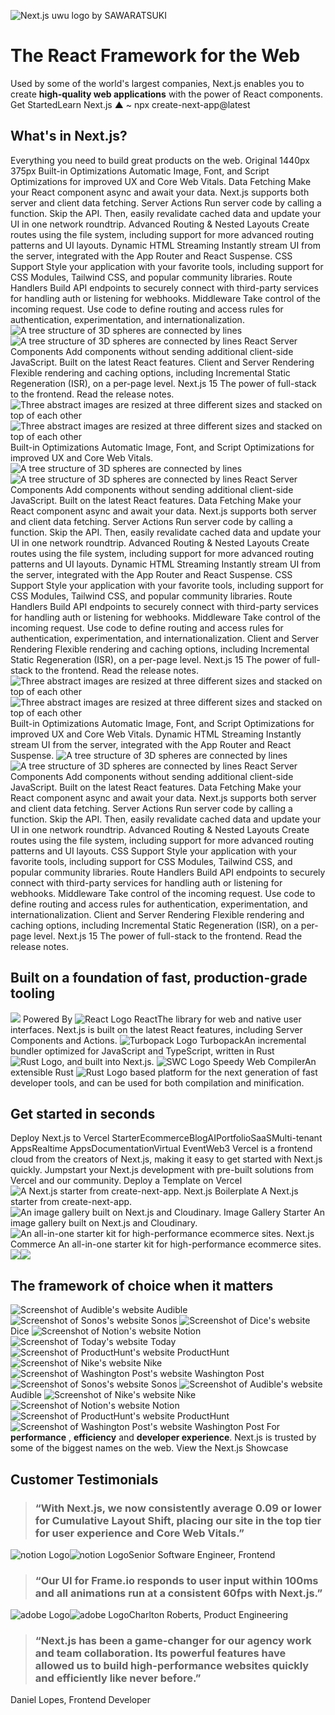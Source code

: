 ![Next.js uwu logo by SAWARATSUKI](https://nextjs.org/_next/image?url=https%3A%2F%2Fassets.vercel.com%2Fimage%2Fupload%2Fv1714730590%2Ffront%2Fnextjs%2Fuwu%2Fnext-uwu-logo.png&w=1080&q=75)
# The React Framework for the Web
Used by some of the world's largest companies, Next.js enables you to create **high-quality web applications** with the power of React components.
Get StartedLearn Next.js
▲ ~ npx create-next-app@latest
## What's in Next.js?
Everything you need to build great products on the web.
Original
1440px
375px
Built-in Optimizations
Automatic Image, Font, and Script Optimizations for improved UX and Core Web Vitals.
Data Fetching
Make your React component async and await your data. Next.js supports both server and client data fetching.
Server Actions
Run server code by calling a function. Skip the API. Then, easily revalidate cached data and update your UI in one network roundtrip.
Advanced Routing & Nested Layouts
Create routes using the file system, including support for more advanced routing patterns and UI layouts.
Dynamic HTML Streaming
Instantly stream UI from the server, integrated with the App Router and React Suspense.
CSS Support
Style your application with your favorite tools, including support for CSS Modules, Tailwind CSS, and popular community libraries.
Route Handlers
Build API endpoints to securely connect with third-party services for handling auth or listening for webhooks.
Middleware
Take control of the incoming request. Use code to define routing and access rules for authentication, experimentation, and internationalization.
![A tree structure of 3D spheres are connected by lines](https://nextjs.org/_next/image?url=https%3A%2F%2Fassets.vercel.com%2Fimage%2Fupload%2Ffront%2Fnextjs%2Fspheres-light.png&w=640&q=100)![A tree structure of 3D spheres are connected by lines](https://nextjs.org/_next/image?url=https%3A%2F%2Fassets.vercel.com%2Fimage%2Fupload%2Ffront%2Fnextjs%2Fspheres-dark.png&w=640&q=100)
React Server Components
Add components without sending additional client-side JavaScript. Built on the latest React features.
Client and Server Rendering
Flexible rendering and caching options, including Incremental Static Regeneration (ISR), on a per-page level.
Next.js 15
The power of full-stack to the frontend. Read the release notes.
![Three abstract images are resized at three different sizes and stacked on top of each other](https://nextjs.org/_next/image?url=https%3A%2F%2Fassets.vercel.com%2Fimage%2Fupload%2Ffront%2Fnextjs%2Fwindows-light.png&w=640&q=100)![Three abstract images are resized at three different sizes and stacked on top of each other](https://nextjs.org/_next/image?url=https%3A%2F%2Fassets.vercel.com%2Fimage%2Fupload%2Ffront%2Fnextjs%2Fwindows-dark.png&w=640&q=100)
Built-in Optimizations
Automatic Image, Font, and Script Optimizations for improved UX and Core Web Vitals.
![A tree structure of 3D spheres are connected by lines](https://nextjs.org/_next/image?url=https%3A%2F%2Fassets.vercel.com%2Fimage%2Fupload%2Ffront%2Fnextjs%2Fspheres-light.png&w=640&q=100)![A tree structure of 3D spheres are connected by lines](https://nextjs.org/_next/image?url=https%3A%2F%2Fassets.vercel.com%2Fimage%2Fupload%2Ffront%2Fnextjs%2Fspheres-dark.png&w=640&q=100)
React Server Components
Add components without sending additional client-side JavaScript. Built on the latest React features.
Data Fetching
Make your React component async and await your data. Next.js supports both server and client data fetching.
Server Actions
Run server code by calling a function. Skip the API. Then, easily revalidate cached data and update your UI in one network roundtrip.
Advanced Routing & Nested Layouts
Create routes using the file system, including support for more advanced routing patterns and UI layouts.
Dynamic HTML Streaming
Instantly stream UI from the server, integrated with the App Router and React Suspense.
CSS Support
Style your application with your favorite tools, including support for CSS Modules, Tailwind CSS, and popular community libraries.
Route Handlers
Build API endpoints to securely connect with third-party services for handling auth or listening for webhooks.
Middleware
Take control of the incoming request. Use code to define routing and access rules for authentication, experimentation, and internationalization.
Client and Server Rendering
Flexible rendering and caching options, including Incremental Static Regeneration (ISR), on a per-page level.
Next.js 15
The power of full-stack to the frontend. Read the release notes.
![Three abstract images are resized at three different sizes and stacked on top of each other](https://nextjs.org/_next/image?url=https%3A%2F%2Fassets.vercel.com%2Fimage%2Fupload%2Ffront%2Fnextjs%2Fwindows-light.png&w=640&q=100)![Three abstract images are resized at three different sizes and stacked on top of each other](https://nextjs.org/_next/image?url=https%3A%2F%2Fassets.vercel.com%2Fimage%2Fupload%2Ffront%2Fnextjs%2Fwindows-dark.png&w=640&q=100)
Built-in Optimizations
Automatic Image, Font, and Script Optimizations for improved UX and Core Web Vitals.
Dynamic HTML Streaming
Instantly stream UI from the server, integrated with the App Router and React Suspense.
![A tree structure of 3D spheres are connected by lines](https://nextjs.org/_next/image?url=https%3A%2F%2Fassets.vercel.com%2Fimage%2Fupload%2Ffront%2Fnextjs%2Fspheres-light.png&w=640&q=100)![A tree structure of 3D spheres are connected by lines](https://nextjs.org/_next/image?url=https%3A%2F%2Fassets.vercel.com%2Fimage%2Fupload%2Ffront%2Fnextjs%2Fspheres-dark.png&w=640&q=100)
React Server Components
Add components without sending additional client-side JavaScript. Built on the latest React features.
Data Fetching
Make your React component async and await your data. Next.js supports both server and client data fetching.
Server Actions
Run server code by calling a function. Skip the API. Then, easily revalidate cached data and update your UI in one network roundtrip.
Advanced Routing & Nested Layouts
Create routes using the file system, including support for more advanced routing patterns and UI layouts.
CSS Support
Style your application with your favorite tools, including support for CSS Modules, Tailwind CSS, and popular community libraries.
Route Handlers
Build API endpoints to securely connect with third-party services for handling auth or listening for webhooks.
Middleware
Take control of the incoming request. Use code to define routing and access rules for authentication, experimentation, and internationalization.
Client and Server Rendering
Flexible rendering and caching options, including Incremental Static Regeneration (ISR), on a per-page level.
Next.js 15
The power of full-stack to the frontend. Read the release notes.
## Built on a foundation of fast, production-grade tooling
![](https://nextjs.org/icons/mobile-lines.svg)
Powered By
![React Logo](https://nextjs.org/icons/react.svg)
ReactThe library for web and native user interfaces. Next.js is built on the latest React features, including Server Components and Actions.
![Turbopack Logo](https://nextjs.org/icons/turbopack.svg)
TurbopackAn incremental bundler optimized for JavaScript and TypeScript, written in Rust ![Rust Logo](https://nextjs.org/icons/rust.svg), and built into Next.js.
![SWC Logo](https://nextjs.org/icons/swc.svg)
Speedy Web CompilerAn extensible Rust ![Rust Logo](https://nextjs.org/icons/rust.svg) based platform for the next generation of fast developer tools, and can be used for both compilation and minification.
## Get started in seconds
Deploy Next.js to Vercel
StarterEcommerceBlogAIPortfolioSaaSMulti-tenant AppsRealtime AppsDocumentationVirtual EventWeb3
Vercel is a frontend cloud from the creators of Next.js, making it easy to get started with Next.js quickly.
Jumpstart your Next.js development with pre-built solutions from Vercel and our community.
Deploy a Template on Vercel
![A Next.js starter from create-next-app.](https://nextjs.org/_next/image?url=https%3A%2F%2Fassets.vercel.com%2Fimage%2Fupload%2Fv1733160054%2Fnext-template.png&w=3840&q=75)
Next.js Boilerplate
A Next.js starter from create-next-app.
![An image gallery built on Next.js and Cloudinary.](https://nextjs.org/_next/image?url=https%3A%2F%2Fassets.vercel.com%2Fimage%2Fupload%2Fv1677122387%2Fnextjs%2Fshowcase%2Ftemplate-next-gallery.jpg&w=3840&q=75)
Image Gallery Starter
An image gallery built on Next.js and Cloudinary.
![An all-in-one starter kit for high-performance ecommerce sites.](https://nextjs.org/_next/image?url=https%3A%2F%2Fassets.vercel.com%2Fimage%2Fupload%2Fv1733160175%2Fcommerce.png&w=3840&q=75)
Next.js Commerce
An all-in-one starter kit for high-performance ecommerce sites.
![](https://nextjs.org/icons/divider.svg)![](https://nextjs.org/icons/divider-mobile.svg)
## The framework of choice when it matters
![Screenshot of Audible's website](https://nextjs.org/_next/image?url=%2F_next%2Fstatic%2Fmedia%2Fpreview-audible.6063405a.png&w=828&q=75&dpl=dpl_2wcoCZLikygxkRr57axKiXuLsdyM)
Audible
![Screenshot of Sonos's website](https://nextjs.org/_next/image?url=%2F_next%2Fstatic%2Fmedia%2Fpreview-sonos.a3dbc334.png&w=828&q=75&dpl=dpl_2wcoCZLikygxkRr57axKiXuLsdyM)
Sonos
![Screenshot of Dice's website](https://nextjs.org/_next/image?url=%2F_next%2Fstatic%2Fmedia%2Fpreview-dice.9a4fbb45.png&w=640&q=75&dpl=dpl_2wcoCZLikygxkRr57axKiXuLsdyM)
Dice
![Screenshot of Notion's website](https://nextjs.org/_next/image?url=%2F_next%2Fstatic%2Fmedia%2Fpreview-notion.2bd1f0c5.png&w=828&q=75&dpl=dpl_2wcoCZLikygxkRr57axKiXuLsdyM)
Notion
![Screenshot of Today's website](https://nextjs.org/_next/image?url=%2F_next%2Fstatic%2Fmedia%2Fpreview-today.98d66e07.png&w=640&q=75&dpl=dpl_2wcoCZLikygxkRr57axKiXuLsdyM)
Today
![Screenshot of ProductHunt's website](https://nextjs.org/_next/image?url=%2F_next%2Fstatic%2Fmedia%2Fpreview-ph.c43e26c6.png&w=640&q=75&dpl=dpl_2wcoCZLikygxkRr57axKiXuLsdyM)
ProductHunt
![Screenshot of Nike's website](https://nextjs.org/_next/image?url=%2F_next%2Fstatic%2Fmedia%2Fpreview-nike.ae99d521.png&w=828&q=75&dpl=dpl_2wcoCZLikygxkRr57axKiXuLsdyM)
Nike
![Screenshot of Washington Post's website](https://nextjs.org/_next/image?url=%2F_next%2Fstatic%2Fmedia%2Fpreview-wapo.2769ff64.png&w=828&q=75&dpl=dpl_2wcoCZLikygxkRr57axKiXuLsdyM)
Washington Post
![Screenshot of Sonos's website](https://nextjs.org/_next/image?url=%2F_next%2Fstatic%2Fmedia%2Fpreview-sonos.a3dbc334.png&w=640&q=75&dpl=dpl_2wcoCZLikygxkRr57axKiXuLsdyM)
Sonos
![Screenshot of Audible's website](https://nextjs.org/_next/image?url=%2F_next%2Fstatic%2Fmedia%2Fpreview-audible.6063405a.png&w=640&q=75&dpl=dpl_2wcoCZLikygxkRr57axKiXuLsdyM)
Audible
![Screenshot of Nike's website](https://nextjs.org/_next/image?url=%2F_next%2Fstatic%2Fmedia%2Fpreview-nike.ae99d521.png&w=640&q=75&dpl=dpl_2wcoCZLikygxkRr57axKiXuLsdyM)
Nike
![Screenshot of Notion's website](https://nextjs.org/_next/image?url=%2F_next%2Fstatic%2Fmedia%2Fpreview-notion.2bd1f0c5.png&w=640&q=75&dpl=dpl_2wcoCZLikygxkRr57axKiXuLsdyM)
Notion
![Screenshot of ProductHunt's website](https://nextjs.org/_next/image?url=%2F_next%2Fstatic%2Fmedia%2Fpreview-ph.c43e26c6.png&w=640&q=75&dpl=dpl_2wcoCZLikygxkRr57axKiXuLsdyM)
ProductHunt
![Screenshot of Washington Post's website](https://nextjs.org/_next/image?url=%2F_next%2Fstatic%2Fmedia%2Fpreview-wapo.2769ff64.png&w=640&q=75&dpl=dpl_2wcoCZLikygxkRr57axKiXuLsdyM)
Washington Post
For **performance** , **efficiency** and **developer experience**. Next.js is trusted by some of the biggest names on the web.
View the Next.js Showcase
## Customer Testimonials
> ### “With Next.js, we now consistently average 0.09 or lower for Cumulative Layout Shift, placing our site in the top tier for user experience and Core Web Vitals.”
![notion Logo](https://nextjs.org/_next/static/media/notion-light.81ef52bd.svg)![notion Logo](https://nextjs.org/_next/static/media/notion-dark.b0043062.svg)Senior Software Engineer, Frontend
> ### “Our UI for Frame.io responds to user input within 100ms and all animations run at a consistent 60fps with Next.js.”
![adobe Logo](https://nextjs.org/_next/static/media/adobe-light.05b66910.svg)![adobe Logo](https://nextjs.org/_next/static/media/adobe-dark.8bd75ae3.svg)Charlton Roberts, Product Engineering
> ### “Next.js has been a game-changer for our agency work and team collaboration. Its powerful features have allowed us to build high-performance websites quickly and efficiently like never before.”
Daniel Lopes, Frontend Developer
